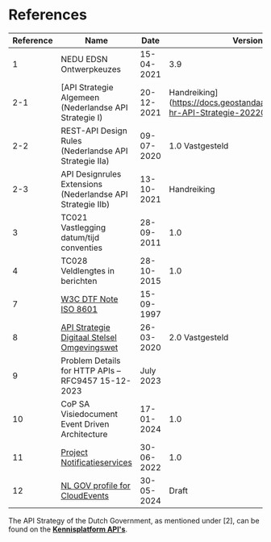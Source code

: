 # References

|Reference|Name|Date|Version|Author|
|---------|----|----|-------|------|
| 1   | NEDU EDSN Ontwerpkeuzes                                   | 15-04-2021 | 3.9             | NEDU/EDSN     |
| 2-1 | [API Strategie Algemeen (Nederlandse API Strategie I)      | 20-12-2021 | Handreiking](https://docs.geostandaarden.nl/api/def-hr-API-Strategie-20220309/) | Geonovum e.a. |
| 2-2 | REST-API Design Rules (Nederlandse API Strategie IIa)     | 09-07-2020 | 1.0 Vastgesteld | Geonovum e.a. |
| 2-3 | API Designrules Extensions (Nederlandse API Strategie IIb)| 13-10-2021 | Handreiking     | Geonovum e.a. |
| 3   | TC021 Vastlegging datum/tijd conventies                   | 28-09-2011 | 1.0             | NEDU TC       |
| 4   | TC028 Veldlengtes in berichten                            | 28-10-2015 | 1.0             | NEDU TC       |
| 7   | [W3C DTF Note ISO 8601](https://www.w3.org/TR/NOTE-datetime) | 15-09-1997 |                 | W3C           |
| 8   | [API Strategie Digitaal Stelsel Omgevingswet](https://aandeslagmetdeomgevingswet.nl/digitaal-stelsel/aansluiten/standaarden/api-en-uri-strategie/)             | 26-03-2020 | 2.0 Vastgesteld | A.J. Sloos e.a.|
| 9   | Problem Details for HTTP APIs – RFC9457	15-12-2023        | July 2023  | | Mark Nottingham, Erik Wilde, Sanjay Dalal|
| 10   | CoP SA Visiedocument Event Driven Architecture        | 17-01-2024  | 1.0 | CoP SA MFF BAS |
| 11 |  [Project Notificatieservices](https://github.com/VNG-Realisatie/notificatieservices) | 30-06-2022 | 1.0 | VNG Realisatie | 
| 12 | [NL GOV profile for CloudEvents](https://logius-standaarden.github.io/NL-GOV-profile-for-CloudEvents/) | 30-05-2024 | Draft | Logius |

The API Strategy of the Dutch Government, as mentioned under [2], can be found on the [**Kennisplatform API's**](https://developer.overheid.nl/communities/kennisplatform-apis).
